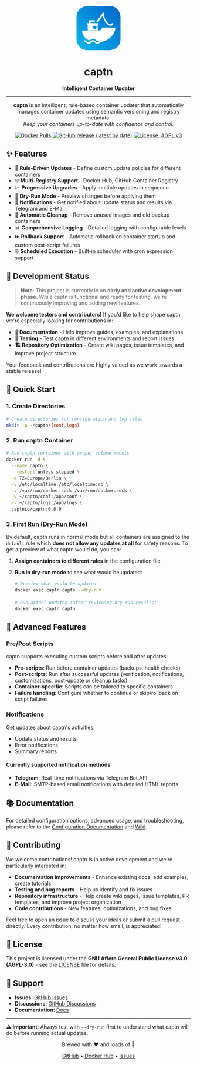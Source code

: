 <div align="center">
  <img src="app/assets/icons/app-icon.svg" alt="captn logo" width="120" height="120">
  <h1>captn</h1>
  <p><strong>Intelligent Container Updater</strong></p>
</div>

---

<p align="center">
  <strong>captn</strong> is an intelligent, rule-based container updater that automatically manages container updates using semantic versioning and registry metadata.<br>
  <em>Keep your containers up-to-date with confidence and control.</em>
</p>

<div align="center">

[![Docker Pulls](https://img.shields.io/docker/pulls/captnio/captn)](https://hub.docker.com/r/captnio/captn)
[![GitHub release (latest by date)](https://img.shields.io/github/v/release/captn-io/captn)](https://github.com/captn-io/captn/releases)
[![License: AGPL v3](https://img.shields.io/badge/License-AGPL%20v3-blue.svg)](https://www.gnu.org/licenses/agpl-3.0)

</div>

## ✨ Features

- 🎯 **Rule-Driven Updates** - Define custom update policies for different containers
- 🌐 **Multi-Registry Support** - Docker Hub, GitHub Container Registry
- 📈 **Progressive Upgrades** - Apply multiple updates in sequence
- 👀 **Dry-Run Mode** - Preview changes before applying them
- 📰 **Notifications** - Get notified about update status and results via Telegram and E-Mail
- 🧹 **Automatic Cleanup** - Remove unused images and old backup containers
- 📊 **Comprehensive Logging** - Detailed logging with configurable levels
- ⏮️ **Rollback Support** - Automatic rollback on container startup and custom post-script failures
- ⏰ **Scheduled Execution** - Built-in scheduler with cron expression support

## 🚧 Development Status

> **Note**: This project is currently in an **early and active development phase**. While captn is functional and ready for testing, we're continuously improving and adding new features.

**We welcome testers and contributors!** If you'd like to help shape captn, we're especially looking for contributions in:

- **📝 Documentation** - Help improve guides, examples, and explanations
- **🧪 Testing** - Test captn in different environments and report issues
- **🏗️ Repository Optimization** - Create wiki pages, issue templates, and improve project structure

Your feedback and contributions are highly valued as we work towards a stable release!

## 🚀 Quick Start

### 1. Create Directories

```bash
# Create directories for configuration and log files
mkdir -p ~/captn/{conf,logs}
```

### 2. Run captn Container

```bash
# Run captn container with proper volume mounts
docker run -d \
  --name captn \
  --restart unless-stopped \
  -e TZ=Europe/Berlin \
  -v /etc/localtime:/etc/localtime:ro \
  -v /var/run/docker.sock:/var/run/docker.sock \
  -v ~/captn/conf:/app/conf \
  -v ~/captn/logs:/app/logs \
  captnio/captn:0.8.0
```

### 3. First Run (Dry-Run Mode)

By default, captn runs in normal mode but all containers are assigned to the `default` rule which **does not allow any updates at all** for safety reasons. To get a preview of what captn would do, you can:

  1. **Assign containers to different rules** in the configuration file
  2. **Run in dry-run mode** to see what would be updated:

      ```bash
      # Preview what would be updated
      docker exec captn captn --dry-run

      # Run actual updates (after reviewing dry-run results)
      docker exec captn captn
      ```

## 🔧 Advanced Features

### Pre/Post Scripts

captn supports executing custom scripts before and after updates:

- **Pre-scripts**: Run before container updates (backups, health checks)
- **Post-scripts**: Run after successful updates (verification, notifications, customizations, post-update or cleanup tasks)
- **Container-specific**: Scripts can be tailored to specific containers
- **Failure handling**: Configure whether to continue or skip/rollback on script failures

### Notifications

Get updates about captn's activities:

- Update status and results
- Error notifications
- Summary reports

#### Currently supported notification methods

- **Telegram**: Real-time notifications via Telegram Bot API
- **E-Mail**: SMTP-based email notifications with detailed HTML reports

## 📚 Documentation

For detailed configuration options, advanced usage, and troubleshooting, please refer to the [Configuration Documentation](https://github.com/captn-io/captn/blob/main/docs/03-Configuration.md) and [Wiki](https://github.com/captn-io/captn/blob/main/docs/01-Introduction.md).

## 🤝 Contributing

We welcome contributions! captn is in active development and we're particularly interested in:

- **Documentation improvements** - Enhance existing docs, add examples, create tutorials
- **Testing and bug reports** - Help us identify and fix issues
- **Repository infrastructure** - Help create wiki pages, issue templates, PR templates, and improve project organization
- **Code contributions** - New features, optimizations, and bug fixes

Feel free to open an issue to discuss your ideas or submit a pull request directly. Every contribution, no matter how small, is appreciated!

## 📄 License

This project is licensed under the **GNU Affero General Public License v3.0 (AGPL-3.0)** - see the [LICENSE](https://github.com/captn-io/captn/blob/main/LICENSE) file for details.

## 💬 Support

- **Issues**: [GitHub Issues](PLACEHOLDER_ISSUES_URL)
- **Discussions**: [GitHub Discussions](PLACEHOLDER_DISCUSSIONS_URL)
- **Documentation**: [Docs](https://github.com/captn-io/captn/blob/main/docs/01-Introduction.md)

---

**⚠️ Important**: Always test with `--dry-run` first to understand what captn will do before running actual updates.


<div align="center">
  <p>Brewed with ❤️ and loads of 🍺</p>
  <p>
    <a href="https://github.com/captn-io/captn">GitHub</a> •
    <a href="https://hub.docker.com/r/captnio/captn">Docker Hub</a> •
    <a href="https://github.com/captn-io/captn/issues">Issues</a>
  </p>
</div>
